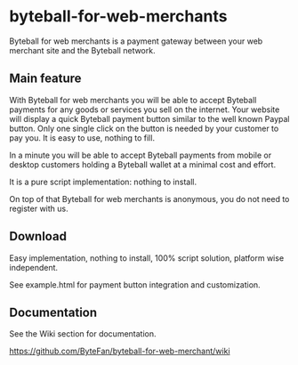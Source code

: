 # byteball-for-web-merchants
Byteball for web merchants is a payment gateway between your web merchant site and the Byteball network. 

## Main feature
With Byteball for web merchants you will be able to accept Byteball payments for any goods or services you sell on the internet. Your website will display a quick Byteball payment button similar to the well known Paypal button. Only one single click on the button is needed by your customer to pay you. It is easy to use, nothing to fill.

In a minute you will be able to accept Byteball payments from mobile or desktop customers holding a Byteball wallet at a minimal cost and effort.

It is a pure script implementation: nothing to install.

On top of that Byteball for web merchants is anonymous, you do not need to register with us.

## Download
Easy implementation, nothing to install, 100% script solution, platform wise independent.

See example.html for payment button integration and customization.

## Documentation
See the Wiki section for documentation.

https://github.com/ByteFan/byteball-for-web-merchant/wiki

